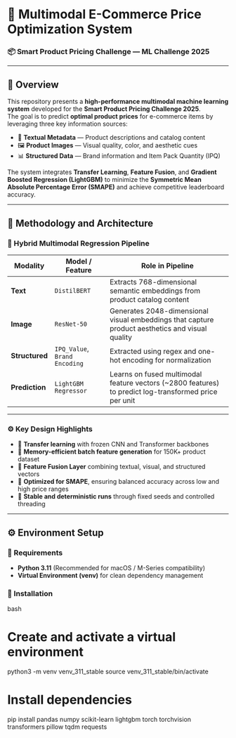 # 🧠 Multimodal E-Commerce Price Optimization System  
### 📦 Smart Product Pricing Challenge — ML Challenge 2025  

---

## 📘 Overview  

This repository presents a **high-performance multimodal machine learning system** developed for the **Smart Product Pricing Challenge 2025**.  
The goal is to predict **optimal product prices** for e-commerce items by leveraging three key information sources:

- 📝 **Textual Metadata** — Product descriptions and catalog content  
- 🖼️ **Product Images** — Visual quality, color, and aesthetic cues  
- 📊 **Structured Data** — Brand information and Item Pack Quantity (IPQ)  

The system integrates **Transfer Learning**, **Feature Fusion**, and **Gradient Boosted Regression (LightGBM)** to minimize the **Symmetric Mean Absolute Percentage Error (SMAPE)** and achieve competitive leaderboard accuracy.

---

## 🧩 Methodology and Architecture  

### 🔹 Hybrid Multimodal Regression Pipeline  

| Modality | Model / Feature | Role in Pipeline |
|-----------|------------------|------------------|
| **Text** | `DistilBERT` | Extracts 768-dimensional semantic embeddings from product catalog content |
| **Image** | `ResNet-50` | Generates 2048-dimensional visual embeddings that capture product aesthetics and visual quality |
| **Structured** | `IPQ_Value`, `Brand Encoding` | Extracted using regex and one-hot encoding for normalization |
| **Prediction** | `LightGBM Regressor` | Learns on fused multimodal feature vectors (~2800 features) to predict log-transformed price per unit |

---

### ⚙️ Key Design Highlights  

- 🔸 **Transfer learning** with frozen CNN and Transformer backbones  
- 🔸 **Memory-efficient batch feature generation** for 150K+ product dataset  
- 🔸 **Feature Fusion Layer** combining textual, visual, and structured vectors  
- 🔸 **Optimized for SMAPE**, ensuring balanced accuracy across low and high price ranges  
- 🔸 **Stable and deterministic runs** through fixed seeds and controlled threading  

---

## ⚙️ Environment Setup  

### 🧾 Requirements  

- **Python 3.11** (Recommended for macOS / M-Series compatibility)  
- **Virtual Environment (venv)** for clean dependency management  

### 🔧 Installation  

bash
# Create and activate a virtual environment
python3 -m venv venv_311_stable
source venv_311_stable/bin/activate

# Install dependencies
pip install pandas numpy scikit-learn lightgbm torch torchvision transformers pillow tqdm requests

